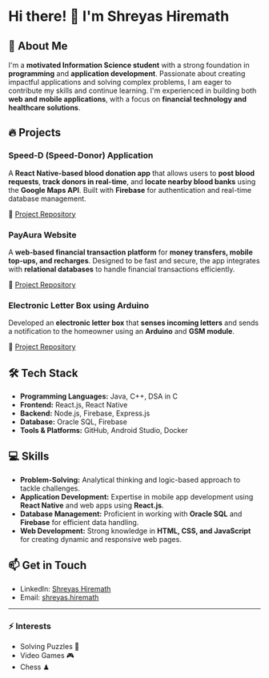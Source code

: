 # Hi there! 👋 I'm Shreyas Hiremath  

## 🚀 About Me  
I'm a **motivated Information Science student** with a strong foundation in **programming** and **application development**. Passionate about creating impactful applications and solving complex problems, I am eager to contribute my skills and continue learning. I'm experienced in building both **web and mobile applications**, with a focus on **financial technology and healthcare solutions**.  

## 🔥 Projects  
### **Speed-D (Speed-Donor) Application**  
A **React Native-based blood donation app** that allows users to **post blood requests**, **track donors in real-time**, and **locate nearby blood banks** using the **Google Maps API**. Built with **Firebase** for authentication and real-time database management.  

🔗 [Project Repository](https://github.com/shreyas-hiremath/Speed-D)  

### **PayAura Website**  
A **web-based financial transaction platform** for **money transfers, mobile top-ups, and recharges**. Designed to be fast and secure, the app integrates with **relational databases** to handle financial transactions efficiently.  

🔗 [Project Repository](https://github.com/shreyas-hiremath/PayAura)  

### **Electronic Letter Box using Arduino**  
Developed an **electronic letter box** that **senses incoming letters** and sends a notification to the homeowner using an **Arduino** and **GSM module**.  

🔗 [Project Repository](https://github.com/shreyas-hiremath/Arduino-Electronic-Letter-Box)  

## 🛠 Tech Stack  
- **Programming Languages:** Java, C++, DSA in C  
- **Frontend:** React.js, React Native  
- **Backend:** Node.js, Firebase, Express.js  
- **Database:** Oracle SQL, Firebase  
- **Tools & Platforms:** GitHub, Android Studio, Docker  

## 💻 Skills  
- **Problem-Solving:** Analytical thinking and logic-based approach to tackle challenges.  
- **Application Development:** Expertise in mobile app development using **React Native** and web apps using **React.js**.  
- **Database Management:** Proficient in working with **Oracle SQL** and **Firebase** for efficient data handling.  
- **Web Development:** Strong knowledge in **HTML, CSS, and JavaScript** for creating dynamic and responsive web pages.  

## 📫 Get in Touch  
- LinkedIn: [Shreyas Hiremath](https://www.linkedin.com/in/shreyas-hiremath-21b22025b/)  
- Email: [shreyas.hiremath](mailto:shreyashiremath7777@gmail.com)  

---

### ⚡ Interests  
- Solving Puzzles 🧩  
- Video Games 🎮  
- Chess ♟  


<!---
Shreyas-Hiremath/Shreyas-Hiremath is a ✨ special ✨ repository because its `README.md` (this file) appears on your GitHub profile.
You can click the Preview link to take a look at your changes.
--->
